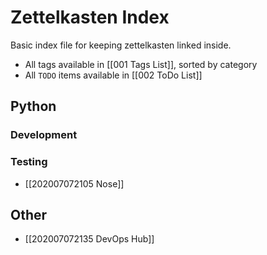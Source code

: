 # Zettelkasten Index
Basic index file for keeping zettelkasten linked inside.

- All tags available in [[001 Tags List]], sorted by category
- All `TODO` items available in [[002 ToDo List]] 

## Python
### Development
### Testing
- [[202007072105 Nose]]

## Other
- [[202007072135 DevOps Hub]]